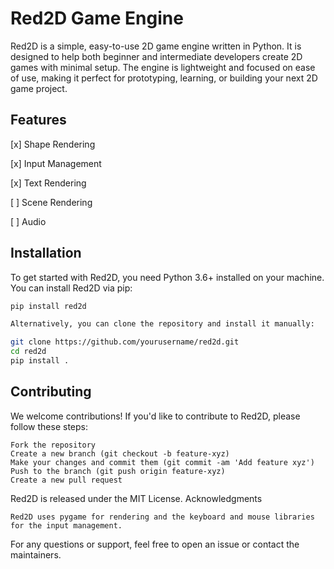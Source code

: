 # Red2D Game Engine

Red2D is a simple, easy-to-use 2D game engine written in Python. It is designed to help both beginner and intermediate developers create 2D games with minimal setup. The engine is lightweight and focused on ease of use, making it perfect for prototyping, learning, or building your next 2D game project.

## Features

[x] Shape Rendering

[x] Input Management

[x] Text Rendering

[ ] Scene Rendering

[ ] Audio


## Installation

To get started with Red2D, you need Python 3.6+ installed on your machine. You can install Red2D via pip:

```bash
pip install red2d

Alternatively, you can clone the repository and install it manually:

git clone https://github.com/yourusername/red2d.git
cd red2d
pip install .
```
## Contributing

We welcome contributions! If you'd like to contribute to Red2D, please follow these steps:

    Fork the repository
    Create a new branch (git checkout -b feature-xyz)
    Make your changes and commit them (git commit -am 'Add feature xyz')
    Push to the branch (git push origin feature-xyz)
    Create a new pull request

Red2D is released under the MIT License.
Acknowledgments

    Red2D uses pygame for rendering and the keyboard and mouse libraries for the input management.

For any questions or support, feel free to open an issue or contact the maintainers.
